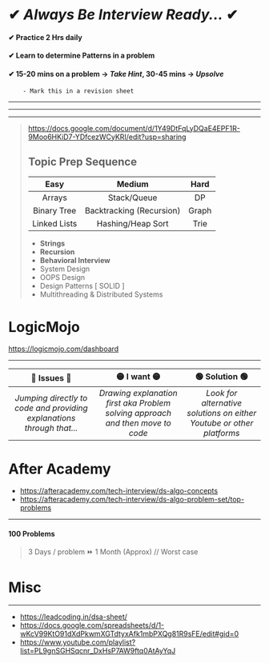# ✔ ***Always Be Interview Ready...*** ✔

#### ✔ Practice 2 Hrs daily

#### ✔ Learn to determine Patterns in a problem

#### ✔ 15-20 mins on a problem -> *Take Hint*, 30-45 mins -> *Upsolve*

		- Mark this in a revision sheet

---

---

---

> https://docs.google.com/document/d/1Y49DtFqLyDQaE4EPF1R-9Moo6HKiD7-YDfcezWCyKRI/edit?usp=sharing
>
> ## Topic Prep Sequence
>
> |     Easy     |          Medium          | Hard  |
> | :----------: | :----------------------: | :---: |
> |    Arrays    |       Stack/Queue        |  DP   |
> | Binary Tree  | Backtracking (Recursion) | Graph |
> | Linked Lists |    Hashing/Heap Sort     | Trie  |
>
> - **Strings**
> - **Recursion**
> - **Behavioral Interview**
> - System Design
> - OOPS Design
> - Design Patterns [ SOLID ]
> - Multithreading & Distributed Systems

# **LogicMojo**

https://logicmojo.com/dashboard

---

|                          🔴 Issues 🔴                          |                          🟡 I want 🟡                          |                         🟢 Solution 🟢                         |
| :----------------------------------------------------------: | :----------------------------------------------------------: | :----------------------------------------------------------: |
| *Jumping directly to code and providing explanations through that...* | *Drawing explanation first aka Problem solving approach and then move to code* | *Look for alternative solutions on either Youtube or other platforms* |

# **After Academy**

- https://afteracademy.com/tech-interview/ds-algo-concepts
- https://afteracademy.com/tech-interview/ds-algo-problem-set/top-problems

---

#### 100 Problems

>  3 Days / problem ⏩ 1 Month (Approx) // Worst case



# Misc

---

- https://leadcoding.in/dsa-sheet/
- https://docs.google.com/spreadsheets/d/1-wKcV99KtO91dXdPkwmXGTdtyxAfk1mbPXQg81R9sFE/edit#gid=0
- https://www.youtube.com/playlist?list=PL9gnSGHSqcnr_DxHsP7AW9ftq0AtAyYqJ
